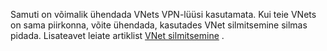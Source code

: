 Samuti on võimalik ühendada VNets VPN-lüüsi kasutamata. Kui teie VNets on sama piirkonna, võite ühendada, kasutades VNet silmitsemine silmas pidada. Lisateavet leiate artiklist [VNet silmitsemine](../articles/virtual-network/virtual-network-peering-overview.md) .